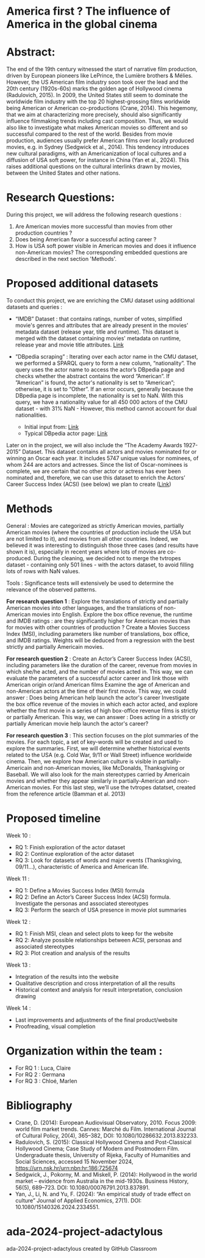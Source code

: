 # America first ? The influence of America in the global cinema


# Abstract:
The end of the 19th century witnessed the start of narrative film production, driven by European pioneers like LePrince, the Lumière brothers & Mélies. However, the US American film industry soon took over the lead and the 20th century (1920s-60s) marks the golden age of Hollywood cinema (Radulovich, 2015). In 2009, the United States still seem to dominate the worldwide film industry with the top 20 highest-grossing films worldwide being American or American co-productions (Crane, 2014). This hegemony, that we aim at characterizing more precisely, should also significantly influence filmmaking trends including cast composition. Thus, we would also like to investigate what makes American movies so different and so successful compared to the rest of the world. Besides from movie production, audiences usually prefer American films over locally produced movies, e.g. in Sydney (Sedgwick et al., 2014). This tendency introduces new cultural paradigms, with an Americanization of local cultures and a diffusion of USA soft power, for instance in China (Yan et al., 2024). This raises additional questions on the cultural interlinks drawn by movies, between the United States and other nations. 


# Research Questions:
During this project, we will address the following research questions :
1) Are American movies more successful than movies from other production countries ?
2) Does being American favor a successful acting career ?
3) How is USA soft power visible in American movies and does it influence non-American movies?
The corresponding embedded questions are described in the next section 'Methods'.

# Proposed additional datasets
To conduct this project, we are enriching the CMU dataset using additional datasets and queries :
- “IMDB” Dataset : that contains ratings, number of votes, simplified movie's genres and attributes that are already present in the movies’ metadata dataset (release year, title and runtime). This dataset is merged with the dataset containing movies' metadata on runtime, release year and movie title attributes. [Link](https://developer.imdb.com/non-commercial-datasets/)

- ”DBpedia scraping” : Iterating over each actor name in the CMU dataset, we performed a SPARQL query to form a new column, “nationality”. The query uses the actor name to access the actor’s DBpedia page and checks whether the abstract contains the word “American”. If ”American” is found, the actor's nationality is set to “American”; otherwise, it is set to “Other”. If an error occurs, generally because the DBpedia page is incomplete, the nationality is set to NaN. With this query, we have a nationality value for all 450 000 actors of the CMU dataset - with 31% NaN - However, this method cannot account for dual nationalities. 
    - Initial input from: [Link](https://tinysubversions.com/notes/how-to-query-wikipedia/)
    - Typical DBpedia actor page: [Link](https://dbpedia.org/page/Frankie_Jonas)

Later on in the project, we will also include the “The Academy Awards 1927-2015” Dataset. This dataset contains all actors and movies nominated for or winning an Oscar each year. It includes 5747 unique values for nominees, of whom 244 are actors and actresses. Since the list of Oscar-nominees is complete, we are certain that no other actor or actress has ever been nominated and, therefore, we can use this dataset to enrich the Actors’ Career Success Index (ACSI) (see below) we plan to create ([Link](https://www.kaggle.com/datasets/theacademy/academy-awards/data)) 


# Methods
General :
Movies are categorized as strictly American movies, partially American movies (where the countries of production include the USA but are not limited to it), and movies from all other countries. Indeed, we believed it was interesting to distinguish those three cases (and results have shown it is), especially in recent years where lots of movies are co-produced. 
During the cleaning, we decided not to merge the tvtropes dataset - containing only 501 lines - with the actors dataset, to avoid filling lots of rows with NaN values.

Tools : Significance tests will extensively be used to determine the relevance of the observed patterns.

**For research question 1** : 
Explore the translations of strictly and partially American movies into other languages, and the translations of non-American movies into English. 
Explore the box office revenue, the runtime and IMDB ratings : are they significantly higher for American movies than for movies with other countries of production ?
Create a Movies Success Index (MSI), including parameters like number of translations, box office, and IMDB ratings. Weights will be deduced from a regression with the best strictly and partially Americain movies.

**For research question 2** : 
Create an Actor’s Career Success Index (ACSI), including parameters like the duration of the career, revenue from movies in which she/he acted, and the number of movies acted in. This way, we can evaluate the parameters of a successful actor career and link those with American origin or/and American films
 Examine the age of American and non-American actors at the time of their first movie. This way, we could answer : Does being American help launch the actor's career
 Investigate the box office revenue of the movies in which each actor acted, and explore whether the first movie in a series of high box-office revenue films is strictly or partially American. This way, we can answer : Does acting in a strictly or partially American movie help launch the actor's career? 

**For research question 3** : This section focuses on the plot summaries of the movies. For each topic, a set of key-words will be created and used to explore the summaries. 
First, we will determine whether historical events related to the USA (e.g. Cold War, 9/11 or Wall Street) influence worldwide cinema. 
Then, we explore how American culture is visible in partially-Americain and non-American movies, like McDonalds, Thanksgiving or Baseball. 
We will also look for the main stereotypes carried by Americain movies and whether they appear similarly in partially-American and non-American movies. For this last step, we’ll use the tvtropes datatset, created from the reference article (Bamman et al. 2013)  

# Proposed timeline
Week 10 : 
- RQ 1: Finish  exploration of the actor dataset
- RQ 2: Continue exploration of the actor dataset
- RQ 3: Look for datasets of words and major events (Thanksgiving, 09/11…), characteristic of America and American life.

Week 11 : 
- RQ 1: Define a Movies Success Index (MSI) formula
- RQ 2: Define an Actor’s Career Success Index (ACSI)  formula. Investigate the personas and associated stereotypes 
- RQ 3: Perform the search of USA presence in movie plot summaries 

Week 12 :
- RQ 1: Finish MSI, clean and select plots to keep for the website
- RQ 2: Analyze possible relationships between ACSI, personas and associated stereotypes 
- RQ 3: Plot creation and analysis of the results

Week 13 :
- Integration of the results into the website
- Qualitative description and cross interpretation of all the results
- Historical context and analysis for result interpretation, conclusion drawing

Week 14 :
- Last improvements and adjustments of the final product/website
- Proofreading, visual completion

# Organization within the team :
- For RQ 1 : Luca, Claire
- For RQ 2 : Germana
- For RQ 3 : Chloé, Marlen


# Bibliography
- Crane, D. (2014): European Audiovisual Observatory, 2010. Focus 2009: world film market trends. Cannes: Marché du Film. International Journal of Cultural Policy, 20(4), 365–382, DOI: 10.1080/10286632.2013.832233.
- Radulovich, S. (2015): Classical Hollywood Cinema and Post-Classical Hollywood Cinema; Case Study of Modern and Postmodern Film. Undergraduate thesis, University of Rijeka, Faculty of Humanities and Social Sciences, accessed 15 November 2024, https://urn.nsk.hr/urn:nbn:hr:186:725674
- Sedgwick, J., Pokorny, M. and Miskell, P. (2014): Hollywood in the world market – evidence from Australia in the mid-1930s. Business History, 56(5),  689–723. DOI: 10.1080/00076791.2013.837891.
- Yan, J., Li, N. and Yu, F. (2024): “An empirical study of trade effect on culture” Journal of Applied Economics, 27(1). DOI: 10.1080/15140326.2024.2334551.

# ada-2024-project-adactylous
ada-2024-project-adactylous created by GitHub Classroom
